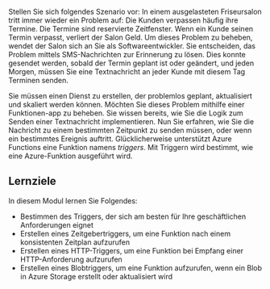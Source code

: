 Stellen Sie sich folgendes Szenario vor: In einem ausgelasteten Friseursalon tritt immer wieder ein Problem auf: Die Kunden verpassen häufig ihre Termine. Die Termine sind reservierte Zeitfenster. Wenn ein Kunde seinen Termin verpasst, verliert der Salon Geld. Um dieses Problem zu beheben, wendet der Salon sich an Sie als Softwareentwickler. Sie entscheiden, das Problem mittels SMS-Nachrichten zur Erinnerung zu lösen. Dies konnte gesendet werden, sobald der Termin geplant ist oder geändert, und jeden Morgen, müssen Sie eine Textnachricht an jeder Kunde mit diesem Tag Terminen senden.

Sie müssen einen Dienst zu erstellen, der problemlos geplant, aktualisiert und skaliert werden können. Möchten Sie dieses Problem mithilfe einer Funktionen-app zu beheben. Sie wissen bereits, wie Sie die Logik zum Senden einer Textnachricht implementieren. Nun Sie erfahren, wie Sie die Nachricht zu einem bestimmten Zeitpunkt zu senden müssen, oder wenn ein bestimmtes Ereignis auftritt. Glücklicherweise unterstützt Azure Functions eine Funktion namens _triggers_. Mit Triggern wird bestimmt, wie eine Azure-Funktion ausgeführt wird.

## <a name="learning-objectives"></a>Lernziele

In diesem Modul lernen Sie Folgendes:
- Bestimmen des Triggers, der sich am besten für Ihre geschäftlichen Anforderungen eignet
- Erstellen eines Zeitgebertriggers, um eine Funktion nach einem konsistenten Zeitplan aufzurufen
- Erstellen eines HTTP-Triggers, um eine Funktion bei Empfang einer HTTP-Anforderung aufzurufen
- Erstellen eines Blobtriggers, um eine Funktion aufzurufen, wenn ein Blob in Azure Storage erstellt oder aktualisiert wird
